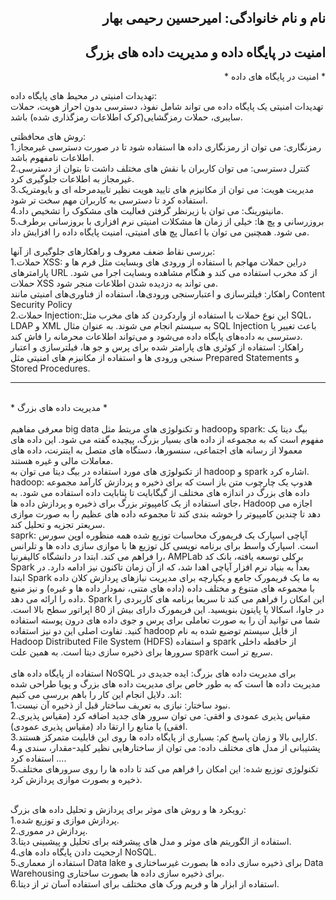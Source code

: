 
<h2 dir="rtl">نام و نام خانوادگی: امیرحسین رحیمی بهار</h2>
<h2 dir="rtl">امنیت در پایگاه داده و مدیریت داده های بزرگ</h2>
<p dir="rtl">
* امنیت در پایگاه های داده *

تهدیدات امنیتی در محیط های پایگاه داده:<br>
تهدیدات امنیتی یک پایگاه داده می تواند شامل نفوذ، دسترسی بدون احراز هویت، حملات سایبری، حملات رمزگشایی(کرک اطلاعات رمزگذاری شده) باشد.

روش های محافظتی:<br>
1.رمزنگاری: می توان از رمزنگاری داده ها استفاده شود تا در صورت دسترسی غیرمجاز اطلاعات نامفهوم باشد.<br>
2.کنترل دسترسی: می توان کاربران با نقش های مختلف داشت تا بتوان از دسترسی غیرمجاز به اطلاعات جلوگیری کرد.<br>
3.مدیریت هویت: می توان از مکانیزم های  تایید هویت نظیر تاییدمرحله ای و بایومتریک استفاده کرد تا دسترسی به کاربران مهم سخت تر شود.<br>
4.مانیتورینگ: می توان با زیرنظر گرفتن فعالیت های مشکوک را تشخیص داد.<br>
5.بروزرسانی و پچ ها: خیلی از زمان ها مشکلات امنیتی نرم افزاری با بروزسانی برطرف می شود. همچنین می توان با اعمال پچ های امنیتی، امنیت پایگاه داده را افزایش داد.

بررسی نقاط ضعف معروف و راهکارهای جلوگیری از آنها:<br>
1.حملات XSS:  دراین حملات مهاجم با استفاده از ورودی های وبسایت مثل فرم ها و پارامترهای URL از کد مخرب استفاده می کند و هنگام مشاهده وبسایت اجرا می شود. حملات XSS می تواند به دزدیده شدن اطلاعات منجر شود.<br>
راهکار: فیلترسازی و اعتبارسنجی ورودی‌ها، استفاده از فناوری‌های امنیتی مانند Content Security Policy<br>
2.حملات Injection:این نوع حملات با استفاده از واردکردن کد های مخرب مثل SQL، LDAP و XML به سیستم انجام می شوند. به عنوان مثال SQL Injection باعث تغییر یا دسترسی به داده‌های پایگاه داده می‌شود و می‌تواند اطلاعات محرمانه را فاش کند.<br>
راهکار: استفاده از کوئری های پارامتر شده برای پرس و جو ها، فیلترسازی و اعتبار سنجی ورودی ها و استفاده از مکانیزم های امنیتی مثل Prepared Statements و Stored Procedures. <br>
</p>

----------------
<p>
<br>
* مدیریت داده های بزرگ *<br><br>
معرفی مفاهیم big data و تکنولوژی های مربتط مثل hadoopو spark: بیگ دیتا یک مفهوم است که به  مجموعه از داده های بسیار بزرگ، پیچیده گفته می شود. این داده های معمولا از رسانه های اجتماعی، سنسورها، دستگاه های متصل به اینترنت، داده های معاملات مالی و غیره هستند.<br>
از تکنولوژی های مورد استفاده در بیگ دیتا می توان به hadoop و spark اشاره کرد.<br>
hadoop: هدوپ  یک چارچوب متن باز است که برای ذخیره و پردازش کارآمد مجموعه داده های بزرگ در اندازه های مختلف از گیگابایت تا پتابایت داده استفاده می شود. به جای استفاده از یک کامپیوتر بزرگ برای ذخیره و پردازش داده ها، Hadoop اجازه می دهد تا چندین کامپیوتر را خوشه بندی کند تا مجموعه داده های عظیم را به صورت موازی سریعتر تجزیه و تحلیل کند.<br>
saprk: آپاچی اسپارک یک فریمورک محاسبات توزیع شده همه منظوره اوپن سورس است. اسپارک واسط برای برنامه نویسی کل توزیع ها با موازی سازی داده ها و تلرانس را فراهم می کند. ابتدا در دانشگاه کالیفرنیا، AMPLab برکلی توسعه یافته، بانک کد Spark بعداً به بنیاد نرم افزار آپاچی اهدا شد، که از آن زمان تاکنون نیز ادامه دارد. در ابتدا Spark به ما یک فریمورک جامع و یکپارچه برای مدیریت نیازهای پردازش کلان داده با مجموعه های متنوع و مختلف داده (داده های متنی، نمودار داده ها و غیره) و نیز منبع داده را ارائه می دهد. Spark این امکان را فراهم می کند تا سریعا برنامه های کاربردی را در جاوا، اسکالا یا پایتون بنویسید. این فریمورک دارای بیش از 80 اپراتور سطح بالا است. شما می توانید آن را به صورت تعاملی برای پرس و جوی داده های درون پوسته استفاده کنید.
تفاوت اصلی این دو نیز استفاده hadoop از فایل سیستم توضیع شده به نام Hadoop Distributed File System (HDFS)  و استفاده spark از حافطه داخلی سرورها برای ذخیره سازی دیتا است. به همین علت spark سریع تر است.
<br><br>
استفاده از پایگاه داده های NoSQL برای مدیریت داده های بزرگ:
ایده جدیدی در مدیریت داده ها است که به طور خاص  برای مدیریت داده های بزرگ و پویا طراحی شده اند.
دلایل انجام این کار را باهم بررسی می کنیم:<br>
1.نبود ساختار: نیازی به تعریف ساختار قبل از ذخیره آن نیست.<br>
2.مقیاس پذیری عمودی و افقی: می توان سرور های جدید اضافه کرد (مقیاس پذیری افقی) یا منابع را ارتقا داد (مقیاس پذیری عمودی).<br>
3.کارایی بالا و زمان پاسخ کم: بسیاری از پایگاه داده ها روی این قابلیت متمرکز هستند.<br>
4.پشتیبانی از مدل های مختلف داده: می توان از ساختارهایی نظیر کلید-مقدار، سندی و ... استفاده کرد.<br>
5.تکنولوژی توزیع شده: این امکان را فراهم می کند  تا داده ها را روی سرورهای مختلف ذخیره و بصورت موازی پردازش کرد.
<br><br>

رویکرد ها و روش های موثر برای پردازش و تحلیل داده های بزرگ:<br>
1.پردازش موازی و توزیع شده.<br>
2.پردازش در مموری.<br>
3.استفاده از الگوریتم های موثر و مدل های پیشرفته برای تحلیل و پیشبینی دیتا.<br>
4.ارجحیت دادن پایگاه داده های NoSQL.<br>
5.استفاده از معماری Data lake برای ذخیره سازی داده ها بصورت غیرساختاری و Data Warehousing برای ذخیره سازی داده ها بصورت ساختاری.<br>
6.استفاده از ابزار ها و فریم ورک های مختلف برای استفاده آسان تر از دیتا.

</p>
